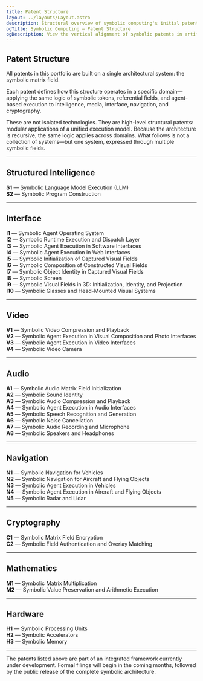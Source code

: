 ```yaml
---
title: Patent Structure
layout: ../layouts/Layout.astro
description: Structural overview of symbolic computing's initial patent architecture, spanning AI, video, and audio.
ogTitle: Symbolic Computing — Patent Structure
ogDescription: View the vertical alignment of symbolic patents in artificial intelligence, video, and audio.
---
```


## Patent Structure

All patents in this portfolio are built on a single architectural system: the symbolic matrix field.

Each patent defines how this structure operates in a specific domain—applying the same logic of symbolic tokens, referential fields, and agent-based execution to intelligence, media, interface, navigation, and cryptography.

These are not isolated technologies. They are high-level structural patents: modular applications of a unified execution model. Because the architecture is recursive, the same logic applies across domains. What follows is not a collection of systems—but one system, expressed through multiple symbolic fields.

---

## Structured Intelligence

**S1** — Symbolic Language Model Execution (LLM)  
**S2** — Symbolic Program Construction  

---

## Interface

**I1** — Symbolic Agent Operating System  
**I2** — Symbolic Runtime Execution and Dispatch Layer  
**I3** — Symbolic Agent Execution in Software Interfaces  
**I4** — Symbolic Agent Execution in Web Interfaces  
**I5** — Symbolic Initialization of Captured Visual Fields    
**I6** — Symbolic Composition of Constructed Visual Fields   
**I7** — Symbolic Object Identity in Captured Visual Fields    
**I8** — Symbolic Screen   
**I9** — Symbolic Visual Fields in 3D: Initialization, Identity, and Projection     
**I10** — Symbolic Glasses and Head-Mounted Visual Systems    

---

## Video
**V1** — Symbolic Video Compression and Playback  
**V2** — Symbolic Agent Execution in Visual Composition and Photo Interfaces  
**V3** — Symbolic Agent Execution in Video Interfaces  
**V4** — Symbolic Video Camera

---

## Audio

**A1** — Symbolic Audio Matrix Field Initialization  
**A2** — Symbolic Sound Identity  
**A3** — Symbolic Audio Compression and Playback  
**A4** — Symbolic Agent Execution in Audio Interfaces  
**A5** — Symbolic Speech Recognition and Generation  
**A6** — Symbolic Noise Cancellation  
**A7** — Symbolic Audio Recording and Microphone  
**A8** — Symbolic Speakers and Headphones

---

## Navigation

**N1** — Symbolic Navigation for Vehicles  
**N2** — Symbolic Navigation for Aircraft and Flying Objects  
**N3** — Symbolic Agent Execution in Vehicles  
**N4** — Symbolic Agent Execution in Aircraft and Flying Objects  
**N5** — Symbolic Radar and Lidar

---

## Cryptography

**C1** — Symbolic Matrix Field Encryption  
**C2** — Symbolic Field Authentication and Overlay Matching 

---

## Mathematics

**M1** — Symbolic Matrix Multiplication  
**M2** — Symbolic Value Preservation and Arithmetic Execution

---

## Hardware

**H1** — Symbolic Processing Units  
**H2** — Symbolic Accelerators  
**H3** — Symbolic Memory

---

The patents listed above are part of an integrated framework currently under development. Formal filings will begin in the coming months, followed by the public release of the complete symbolic architecture.
